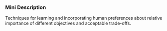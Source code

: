 ### Mini Description

Techniques for learning and incorporating human preferences about relative importance of different objectives and acceptable trade-offs.
